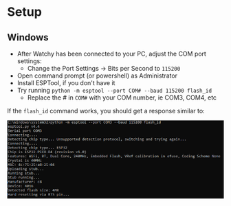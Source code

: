 # Setup

## Windows

- After Watchy has been connected to your PC, adjust the COM port settings:
  - Change the Port Settings -> Bits per Second to `115200`
- Open command prompt (or powershell) as Administrator
- Install ESPTool, if you don't have it
- Try running `python -m esptool --port COM# --baud 115200 flash_id`
  - Replace the # in `COM#` with your COM number, ie COM3, COM4, etc

If the `flash_id` command works, you should get a response similar to:

![](https://github.com/watchy-community/wiki/raw/main/docs/_media/esptool_windows_flashid.png)

